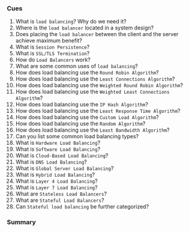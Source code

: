 ### Cues

1. What is `load balancing`? Why do we need it?
2. Where is the `load balancer` located in a system design?
3. Does placing the `load balancer` between the client and the server achieve maximum benefit?
4. What is `Session Persistence`?
5. What is `SSL/TLS Termination`?
6. How do `Load Balancers` work?
7. What are some common uses of `load balancing`?
8. How does load balancing use the `Round Robin Algorithm`?
9. How does load balancing use the `Least Connections Algorithm`?
10. How does load balancing use the `Weighted Round Robin Algorithm`?
11. How does load balancing use the `Weighted Least Connections Algorithm`?
12. How does load balancing use the `IP Hash Algorithm`?
13. How does load balancing use the `Least Response Time Algorithm`?
14. How does load balancing use the `Custom Load Algorithm`?
15. How does load balancing use the `Random Algorithm`?
16. How does load balancing use the `Least Bandwidth Algorithm`?
17. Can you list some common load balancing types?
18. What is `Hardware Load Balancing`?
19. What is `Software Load Balancing`?
20. What is `Cloud-Based Load Balancing`?
21. What is `DNS Load Balancing`?
22. What is `Global Server Load Balancing`?
23. What is `Hybrid Load Balancing`?
24. What is `Layer 4 Load Balancing`?
25. What is `Layer 7 Load Balancing`?
26. What are `Stateless Load Balancers`?
27. What are `Stateful Load Balancers`?
28. Can `Stateful load balancing` be further categorized?

### Summary
